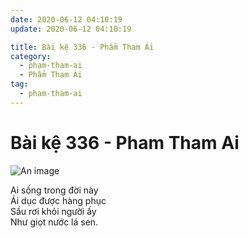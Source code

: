 ```yaml
---
date: 2020-06-12 04:10:19
update: 2020-06-12 04:10:19

title: Bài kệ 336 - Phẩm Tham Ái
category:
  - pham-tham-ai
  - Phẩm Tham Ái
tag:
  - pham-tham-ai
---
```


# Bài kệ 336 - Pham Tham Ai

![An image](/img/pham-tham-ai/pham-tham-ai-336.jpg)

Ai sống trong đời này<br>Ái dục được hàng phục<br>Sầu rơi khỏi người ấy<br>Như giọt nước lá sen.<br>
